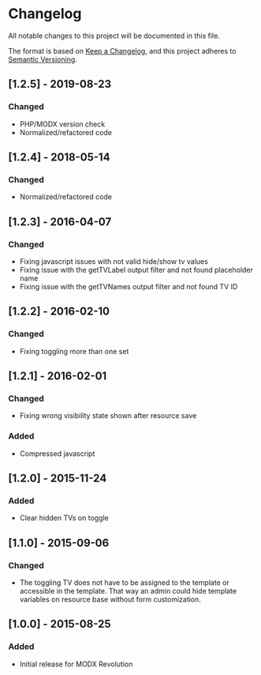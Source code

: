 # Changelog
All notable changes to this project will be documented in this file.

The format is based on [Keep a Changelog](https://keepachangelog.com/en/1.0.0/),
and this project adheres to [Semantic Versioning](https://semver.org/spec/v2.0.0.html).

## [1.2.5] - 2019-08-23
### Changed
- PHP/MODX version check
- Normalized/refactored code 

## [1.2.4] - 2018-05-14
### Changed
- Normalized/refactored code

## [1.2.3] - 2016-04-07
### Changed
- Fixing javascript issues with not valid hide/show tv values
- Fixing issue with the getTVLabel output filter and not found placeholder name
- Fixing issue with the getTVNames output filter and not found TV ID

## [1.2.2] - 2016-02-10
### Changed
- Fixing toggling more than one set

## [1.2.1] - 2016-02-01
### Changed
- Fixing wrong visibility state shown after resource save
### Added
- Compressed javascript

## [1.2.0] - 2015-11-24
### Added
- Clear hidden TVs on toggle

## [1.1.0] - 2015-09-06
### Changed
- The toggling TV does not have to be assigned to the template or accessible in the template.
  That way an admin could hide template variables on resource base without form customization.

## [1.0.0] - 2015-08-25
### Added
- Initial release for MODX Revolution
